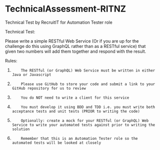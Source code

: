# TechnicalAssessment-RITNZ
Technical Test by RecruitIT for Automation Tester role

Technical Test:

 

Please write a simple RESTful Web Service (Or if you are up for the challenge do this using GraphQL rather than as a RESTful service) that given two numbers will add them together and respond with the result.

Rules:
1.         The RESTful (or GraphQL) Web Service must be written in either Java or Javascript

2.         Please use GitHub to store your code and submit a link to your GitHub repository for us to review

3.         You do NOT need to write a client for this service

4.         You must develop it using BDD and TDD i.e. you must write both acceptance tests and unit tests (PRIOR to writing the code)

5.         Optionally: create a mock for your RESTful (or GraphQL) Web Service to write your automated tests against prior to writing the solution

6.         Remember that this is an Automation Tester role so the automated tests will be looked at closely

